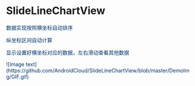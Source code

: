 # SlideLineChartView  
<p>
	<span style="color:#003366;">数据实现按照横坐标自动排序</span>
</p>
<p>
	<span style="color: rgb(0, 51, 102);">纵坐标区间自动计算</span>
</p>
<p>
	<span style="color:#003366;">显示设置好横坐标对应的数据，左右滑动查看其他数据</span>
</p>
<p>
	<span style="color:#003366;">![Image text](https://github.com/AndroidCloud/SlideLineChartView/blob/master/DemoImg/GIF.gif)<br />
	</span>
</p>
